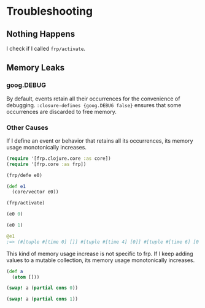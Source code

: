 # Troubleshooting
## Nothing Happens
I check if I called `frp/activate`.

## Memory Leaks
### goog.DEBUG
By default, events retain all their occurrences for the convenience of debugging.
`:closure-defines {goog.DEBUG false}` ensures that some occurrences are discarded to free memory.

### Other Causes
If I define an event or behavior that retains all its occurrences, its memory usage monotonically increases.

```clojure
(require '[frp.clojure.core :as core])
(require '[frp.core :as frp])

(frp/defe e0)

(def e1
  (core/vector e0))

(frp/activate)

(e0 0)

(e0 1)

@e1
;=> (#[tuple #[time 0] []] #[tuple #[time 4] [0]] #[tuple #[time 6] [0 1]])
```

This kind of memory usage increase is not specific to frp. If I keep adding values to a mutable collection, its memory usage monotonically increases.

```clojure
(def a
  (atom []))

(swap! a (partial cons 0))

(swap! a (partial cons 1))
```
